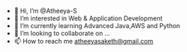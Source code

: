 - 👋 Hi, I’m @Atheeya-S
- 👀 I’m interested in Web & Application Development
- 🌱 I’m currently learning Advanced Java,AWS and Python
- 💞️ I’m looking to collaborate on ...
- 📫 How to reach me atheeyasaketh@gmail.com

<!---
Atheeya-S/Atheeya-S is a ✨ special ✨ repository because its `README.md` (this file) appears on your GitHub profile.
You can click the Preview link to take a look at your changes.
--->
